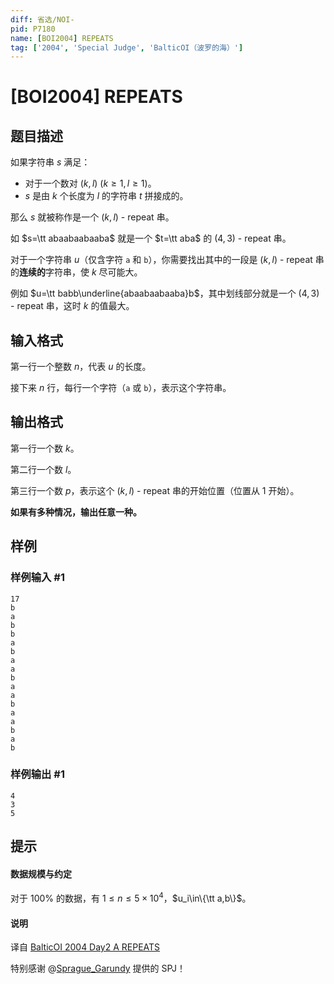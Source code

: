 ```yaml
---
diff: 省选/NOI-
pid: P7180
name: [BOI2004] REPEATS
tag: ['2004', 'Special Judge', 'BalticOI（波罗的海）']
---
```

# [BOI2004] REPEATS
## 题目描述

如果字符串 $s$ 满足：

- 对于一个数对 $(k,l)~(k\ge 1,l\ge 1)$。
- $s$ 是由 $k$ 个长度为 $l$ 的字符串 $t$ 拼接成的。

那么 $s$ 就被称作是一个 $(k,l)\text{ - repeat}$ 串。

如 $s=\tt abaabaabaaba$ 就是一个 $t=\tt aba$ 的 $(4,3)\text{ - repeat}$ 串。

对于一个字符串 $u$（仅含字符 $\texttt a$ 和 $\texttt b$），你需要找出其中的一段是 $(k,l)\text{ - repeat}$ 串的**连续的**字符串，使 $k$ 尽可能大。

例如 $u=\tt babb\underline{abaabaabaaba}b$，其中划线部分就是一个 $(4,3)\text{ - repeat}$ 串，这时 $k$ 的值最大。
## 输入格式

第一行一个整数 $n$，代表 $u$ 的长度。

接下来 $n$ 行，每行一个字符（$\texttt a$ 或 $\texttt b$），表示这个字符串。
## 输出格式

第一行一个数 $k$。

第二行一个数 $l$。

第三行一个数 $p$，表示这个 $(k,l)\text{ - repeat}$ 串的开始位置（位置从 $1$ 开始）。

**如果有多种情况，输出任意一种。**
## 样例

### 样例输入 #1
```
17
b
a
b
b
a
b
a
a
b
a
a
b
a
a
b
a
b 
```
### 样例输出 #1
```
4
3
5
```
## 提示

#### 数据规模与约定

对于 $100\%$ 的数据，有 $1\le n\le 5\times 10^{4}$，$u_i\in\{\tt a,b\}$。

#### 说明

译自 [BalticOI 2004 Day2 A REPEATS](https://boi.cses.fi/files/boi2004_day2.pdf)

特别感谢 @[Sprague_Garundy](https://www.luogu.com.cn/user/764746) 提供的 SPJ！
